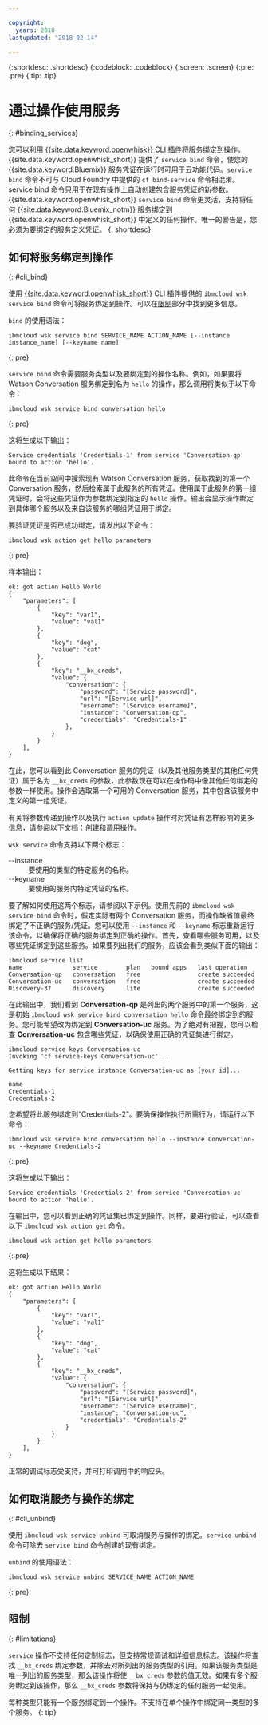 ```yaml
---

copyright:
  years: 2018
lastupdated: "2018-02-14"

---
```


{:shortdesc: .shortdesc}
{:codeblock: .codeblock}
{:screen: .screen}
{:pre: .pre}
{:tip: .tip}

# 通过操作使用服务
{: #binding_services}

您可以利用 [{{site.data.keyword.openwhisk}} CLI 插件](./bluemix_cli.html)将服务绑定到操作。{{site.data.keyword.openwhisk_short}} 提供了 `service bind` 命令，使您的 {{site.data.keyword.Bluemix}} 服务凭证在运行时可用于云功能代码。`service bind` 命令不可与 Cloud Foundry 中提供的 `cf bind-service` 命令相混淆。service bind 命令只用于在现有操作上自动创建包含服务凭证的新参数。{{site.data.keyword.openwhisk_short}} `service bind` 命令更灵活，支持将任何 {{site.data.keyword.Bluemix_notm}} 服务绑定到 {{site.data.keyword.openwhisk_short}} 中定义的任何操作。唯一的警告是，您必须为要绑定的服务定义凭证。
{: shortdesc}

## 如何将服务绑定到操作
{: #cli_bind}

使用 [{{site.data.keyword.openwhisk_short}}](./bluemix_cli.html) CLI 插件提供的 `ibmcloud wsk service bind` 命令可将服务绑定到操作。可以在[限制](./binding_services.html#limitations)部分中找到更多信息。

`bind` 的使用语法：
```
ibmcloud wsk service bind SERVICE_NAME ACTION_NAME [--instance instance_name] [--keyname name]
```
{: pre}

`service bind` 命令需要服务类型以及要绑定到的操作名称。例如，如果要将 Watson Conversation 服务绑定到名为 `hello` 的操作，那么调用将类似于以下命令：
```
ibmcloud wsk service bind conversation hello
```
{: pre}

这将生成以下输出：
``` 
Service credentials 'Credentials-1' from service 'Conversation-qp' bound to action 'hello'.
```

此命令在当前空间中搜索现有 Watson Conversation 服务，获取找到的第一个 Conversation 服务，然后检索属于此服务的所有凭证。使用属于此服务的第一组凭证时，会将这些凭证作为参数绑定到指定的 `hello` 操作。输出会显示操作绑定到具体哪个服务以及来自该服务的哪组凭证用于绑定。

要验证凭证是否已成功绑定，请发出以下命令：
```
ibmcloud wsk action get hello parameters
```
{: pre}

样本输出：
```
ok: got action Hello World
{
    "parameters": [
        {
            "key": "var1",
            "value": "val1"
        },
        {
            "key": "dog",
            "value": "cat"
        },
        {
            "key": "__bx_creds",
            "value": {
                "conversation": {
                    "password": "[Service password]",
                    "url": "[Service url]",
                    "username": "[Service username]",
                    "instance": "Conversation-qp",
                    "credentials": "Credentials-1"
                },
            }
        }
    ],
}
```

在此，您可以看到此 Conversation 服务的凭证（以及其他服务类型的其他任何凭证）属于名为 `__bx_creds` 的参数，此参数现在可以在操作码中像其他任何绑定的参数一样使用。操作会选取第一个可用的 Conversation 服务，其中包含该服务中定义的第一组凭证。 

有关将参数传递到操作以及执行 `action update` 操作时对凭证有怎样影响的更多信息，请参阅以下文档：[创建和调用操作](openwhisk_actions.html#openwhisk_pass_params)。

`wsk service` 命令支持以下两个标志：

<dl>
    <dt>--instance</dt>
    <dd>要使用的类型的特定服务的名称。</dd>
    <dt>--keyname</dt>
    <dd>要使用的服务内特定凭证的名称。</dd>
</dl>

要了解如何使用这两个标志，请参阅以下示例。使用先前的 `ibmcloud wsk service bind` 命令时，假定实际有两个 Conversation 服务，而操作缺省值最终绑定了不正确的服务/凭证。您可以使用 `--instance` 和 `--keyname` 标志重新运行该命令，以确保将正确的服务绑定到正确的操作。首先，查看哪些服务可用，以及哪些凭证绑定到这些服务。如果要列出我们的服务，应该会看到类似下面的输出：

```
ibmcloud service list
name              service        plan   bound apps   last operation
Conversation-qp   conversation   free                create succeeded
Conversation-uc   conversation   free                create succeeded
Discovery-37      discovery      lite                create succeeded
```

在此输出中，我们看到 **Conversation-qp** 是列出的两个服务中的第一个服务，这是初始 `ibmcloud wsk service bind conversation hello` 命令最终绑定到的服务。您可能希望改为绑定到 **Conversation-uc** 服务。为了绝对有把握，您可以检查 **Conversation-uc** 包含哪些凭证，以确保使用正确的凭证集进行绑定。

```
ibmcloud service keys Conversation-uc
Invoking 'cf service-keys Conversation-uc'...

Getting keys for service instance Conversation-uc as [your id]...

name
Credentials-1
Credentials-2
```

您希望将此服务绑定到“Credentials-2”。要确保操作执行所需行为，请运行以下命令：
```
ibmcloud wsk service bind conversation hello --instance Conversation-uc --keyname Credentials-2
```
{: pre}

这将生成以下输出：
```
Service credentials 'Credentials-2' from service 'Conversation-uc' bound to action 'hello'.
```

在输出中，您可以看到正确的凭证集已绑定到操作。同样，要进行验证，可以查看以下 `ibmcloud wsk action get` 命令。
```
ibmcloud wsk action get hello parameters
```
{: pre}

这将生成以下结果：
```
ok: got action Hello World
{
    "parameters": [
        {
            "key": "var1",
            "value": "val1"
        },
        {
            "key": "dog",
            "value": "cat"
        },
        {
            "key": "__bx_creds",
            "value": {
                "conversation": {
                    "password": "[Service password]",
                    "url": "[Service url]",
                    "username": "[Service username]",
                    "instance": "Conversation-uc",
                    "credentials": "Credentials-2"
                }
            }
        }
    ],
}
```

正常的调试标志受支持，并可打印调用中的响应头。

## 如何取消服务与操作的绑定
{: #cli_unbind}

使用 `ibmcloud wsk service unbind` 可取消服务与操作的绑定。`service unbind` 命令可除去 `service bind` 命令创建的现有绑定。

`unbind` 的使用语法：
```
ibmcloud wsk service unbind SERVICE_NAME ACTION_NAME
```
{: pre}

## 限制
{: #limitations}

`service` 操作不支持任何定制标志，但支持常规调试和详细信息标志。该操作将查找 `__bx_creds` 绑定参数，并除去对所列出的服务类型的引用。如果该服务类型是唯一列出的服务类型，那么该操作将使 `__bx_creds` 参数的值无效。如果有多个服务绑定到该操作，那么 `__bx_creds` 参数将保持与仍绑定的任何服务一起使用。

每种类型只能有一个服务绑定到一个操作。不支持在单个操作中绑定同一类型的多个服务。
{: tip}

